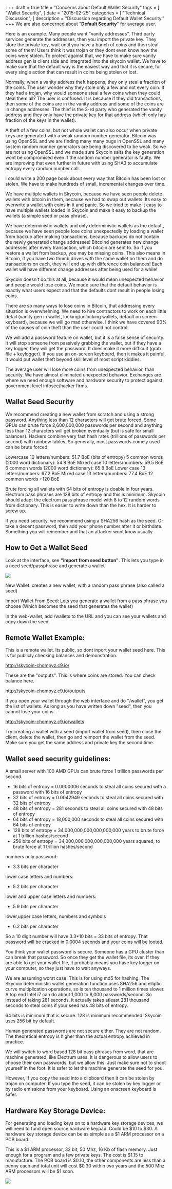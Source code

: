 +++
draft = true
title = "Concerns about Default Wallet Security"
tags = [
    "Wallet Security",
]
date = "2015-02-25"
categories = [
    "Technical Discussion",
]
description = "Discussion regarding Default Wallet Security."
+++
We are also concerned about "**Default Security**" for average user.

Here is an example. Many people want "vanity addresses". Third party services generate the addresses, then you import the private key. They store the private key, wait until you have a bunch of coins and then steal some of them! Users think it was trojan or they dont even know how the coins were stolen. To protect against that, we have to make sure vanity address gen is client side and integrated into the skycoin wallet. We have to make sure that the default way is the easiest way and that it is secure, for every single action that can result in coins being stolen or lost.

Normally, when a vanity address theft happens, they only steal a fraction of the coins. The user wonder why they stole only a few and not every coin. If they had a trojan, why would someone steal a few coins when they could steal them all? The user is confused. It is because if they did transactions, then some of the coins are in the vanity address and some of the coins are in change addresses. The thief is the 3-rd party who generated the vanity address and they only have the private key for that address (which only has fraction of the keys in the wallet).

A theft of a few coins, but not whole wallet can also occur when private keys are generated with a weak random number generator. Bitcoin was using OpenSSL and we are finding many many bugs in OpenSSL and many system random number generators are being discovered to be weak. So we are not using OpenSSL and we made sure Skycoin salts the key generation wont be compromised even if the random number generator is faulty. We are improving that even further in future with using SHA3 to accumulate entropy every random number call.

I could write a 200 page book about every way that Bitcoin has been lost or stolen. We have to make hundreds of small, incremental changes over time.

We have multiple wallets in Skycoin, because we have seen people delete wallets with bitcoin in them, because we had to swap out wallets. Its easy to overwrite a wallet with coins in it and panic. So we tried to make it easy to have multiple wallets loaded in Skycoin and make it easy to backup the wallets (a simple seed or pass phrase).

We have deterministic wallets and only deterministic wallets as the default, because we have seen people lose coins unexpectedly by loading a wallet from backup after making transactions, because backups do not contain the newly generated change addresses! Bitcoind generates new change addresses after every transaction, which bitcoin are sent to. So if you restore a wallet from backup, you may be missing coins. This also means in Bitcoin, if you have two thumb drives with the same wallet on them and do transactions on each, they will end up with difference coin balances! Each wallet will have different change addresses after being used for a while!

Skycoin doesn't do this at all, because it would mean unexpected behavior and people would lose coins. We made sure that the default behavior is exactly what users expect and that the defaults dont result in people losing coins.

There are so many ways to lose coins in Bitcoin, that addressing every situation is overwhelming. We need to hire contractors to work on each little detail (vanity gen in wallet, locking/unlocking wallets, default on screen keyboard), because we will go mad otherwise. I think we have covered 90% of the causes of coin theft than the user could not control.

We will add a password feature on wallet, but it is a false sense of security. It will stop someone from passively grabbing the wallet, but if they have a key logger, they will get the password. It does make it more difficult (grab file + keylogger). If you use an on-screen keyboard, then it makes it painful. It would put wallet theft beyond skill level of most script kiddies.

The average user will lose more coins from unexpected behavior, than security. We have almost eliminated unexpected behavior. Exchanges are where we need enough software and hardware security to protect against government level infosec/hacker firms.

## Wallet Seed Security

We recommend creating a new wallet from scratch and using a strong password. Anything less than 12 characters will get brute forced. Some GPUs can brute force 2,600,000,000 passwords per second and anything less than 12 characters will get broken eventually (but is safe for small balances). Hackers combine very fast hash rates (trillions of passwords per second) with rainbow tables. So generally, most passwords comely used can be brute forced.

Lowercase 10 letters/numbers: 51.7 BoE (bits of entropy)
5 common words (2000 word dictionary): 54.8 BoE
Mixed case 10 letters/numbers: 59.5 BoE
6 common words (2000 word dictionary): 65.8 BoE
Lower case 13 letters/numbers: 67.2 BoE
Mixed case 13 letters/numbers: 77.4 BoE
12 common words +120 BoE

Brute forcing all wallets with 64 bits of entropy is doable in four years. Electrum pass phrases are 128 bits of entropy and this is minimum. Skycoin should adapt the electrum pass phrase model with 8 to 12 random words from dictionary. This is easier to write down than the hex. It is harder to screw up.

If you need security, we recommend using a SHA256 hash as the seed. Or take a decent password, then add your phone number after it or birthdate. Something you will remember and that an attacker wont know usually.

## How to Get a Wallet Seed

Look at the interface, see **"import from seed button"**. This lets you type in a need seed/passphrase and generate a wallet

![](http://i.imgur.com/2nm1pkD.png)

New Wallet: creates a new wallet, with a random pass phrase (also called a seed)

Import Wallet From Seed: Lets you generate a wallet from a pass phrase you choose (Which becomes the seed that generates the wallet)

In the web-wallet, add /wallets to the URL and you can see your wallets and copy down the seed.

## Remote Wallet Example:

This is a remote wallet. Its public, so dont inport your wallet seed here. This is for publicly checking balances and demonstration.

http://skycoin-chompyz.c9.io/

These are the "outputs". This is where coins are stored. You can check balance here.

http://skycoin-chompyz.c9.io/outputs

If you open your wallet through the web interface and do "/wallet", you get the list of wallets. As long as you have written down "seed", then you cannot lose your coins.

http://skycoin-chompyz.c9.io/wallets

Try creating a wallet with a seed (import wallet from seed), then close the client, delete the wallet, then go and reimport the wallet from the seed. Make sure you get the same address and private key the second time.

## Wallet seed security guidelines:

A small server with 100 AMD GPUs can brute force 1 trillion passwords per second.
- 16 bits of entropy = 0.0000006 seconds to steal all coins secured with a password with 16 bits of entropy
- 32 bits of entropy = 0.0042949 seconds to steal all coins secured with 32 bits of entropy
- 48 bits of entropy = 281 seconds to steal all coins secured with 48 bits of entropy
- 64 bits of entropy  = 18,000,000 seconds to steal all coins secured with 64 bits of entropy
- 128 bits of entropy = 34,000,000,000,000,000,000 years to brute force at 1 trillion hashes/second
- 256 bits of entropy = 34,000,000,000,000,000,000 years squared, to brute force at 1 trillion hashes/second

numbers only password:
- 3.3 bits per character

lower case letters and numbers:
- 5.2 bits per character

lower and upper case letters and numbers:
- 5.9 bits per character

lower,upper case letters, numbers and symbols
- 6.2 bits per character

So a 10 digit number will have 3.3*10 bits = 33 bits of entropy. That password will be cracked in 0.0004 seconds and your coins will be looted.

You think your wallet password is secure. Someone has a GPU cluster than can break that password. So once they get the wallet file, its over. If they are able to get your wallet file, it probably means you have key logger on your computer, so they just have to wait anyways.

We are assuming worst case. This is for using md5 for hashing. The Skycoin deterministic wallet generation function uses SHA256 and elliptic curve multiplication operations, so is ten thousand to 1 million times slower. A top end Intel i7 can do about 1,000 to 8,000 passwords/second. So instead of taking 281 seconds, it actually takes atleast 281 thousand seconds to steal coins if your seed has 48 bits of entropy.

64 bits is minimum that is secure. 128 is minimum recommended. Skycoin uses 256 bit by default.

Human generated passwords are not secure either. They are not random. The theoretical entropy is higher than the actual entropy achieved in practice.

We will switch to word based 128 bit pass phrases from word, that are machine generated, like Electrum uses. It is dangerous to allow users to choose their own passwords, but we allow this. Just make sure not to shoot yourself in the foot. It is safer to let the machine generate the seed for you.

However, if you copy the seed into a clipboard then it can be stolen by trojan on computer. If you type the seed, it can be stolen by key logger or by radio emissions from your keyboard. Using an onscreen keyboard is safer.

## Hardware Key Storage Device:

For generating and loading keys on to a hardware key storage devices, we will need to fund open source hardware keypad. Could be $10 to $30.  A hardware key storage device can be as simple as a $1 ARM processor on a PCB board.

This is a $1 ARM processor, 32 bit, 50 Mhz, 16 Kb of flash memory. Just enough for a program and a few private keys. The cost is $1.15 to manufacture. The PCB board is $0.10, the other components are less than a penny each and total unit will cost $0.30 within two years and the 500 Mhz ARM processors will be $1 soon.

![](http://i.imgur.com/9Njo470.jpg)


